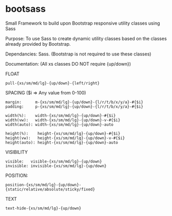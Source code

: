 # bootsass
Small Framework to build upon Bootstrap responsive utility classes using Sass

Purpose:
  To use Sass to create dynamic utility classes based on the classes already provided by Bootstrap. 
  
Dependancies: 
  Sass. 
  (Bootstrap is not required to use these classes)
  
Documentation:
(All xs classes DO NOT require {up/down})

  FLOAT
    
    pull-{xs/sm/md/lg}-{up/down}-{left/right}
    
  SPACING
  ($i => Any value from 0-100)
    
    margin:      m-{xs/sm/md/lg}-{up/down}-{l/r/t/b/x/y/a}-#{$i} 
    padding:     p-{xs/sm/md/lg}-{up/down}-{l/r/t/b/x/y/a}-#{$i} 
    
    width(%):    width-{xs/sm/md/lg}-{up/down}-#{$i}
    width(vw):   width-{xs/sm/md/lg}-{up/down}-v-#{$i}
    width(auto): width-{xs/sm/md/lg}-{up/down}-auto
    
    height(%):    height-{xs/sm/md/lg}-{up/down}-#{$i}
    height(vw):   height-{xs/sm/md/lg}-{up/down}-v-#{$i}
    height(auto): height-{xs/sm/md/lg}-{up/down}-auto
    
   VISIBILITY
    
    visible:   visible-{xs/sm/md/lg}-{up/down}
    invisible: invisible-{xs/sm/md/lg}-{up/down}
    
   POSITION: 
    
    position-{xs/sm/md/lg}-{up/down}-{static/relative/absolute/sticky/fixed}
    
   TEXT
    
    text-hide-{xs/sm/md/lg}-{up/down}
    
   
